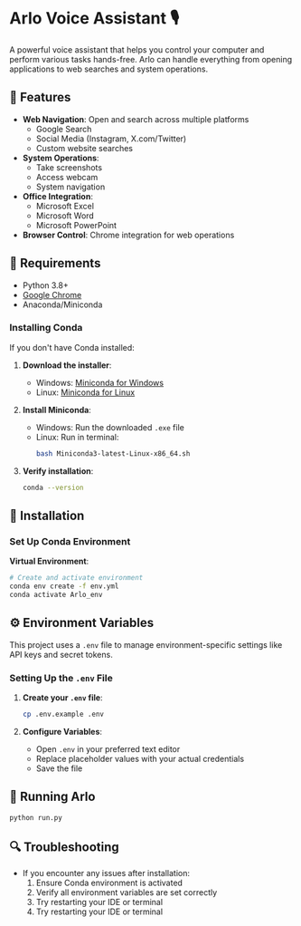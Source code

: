 # Arlo Voice Assistant 🎙️

A powerful voice assistant that helps you control your computer and perform various tasks hands-free. Arlo can handle everything from opening applications to web searches and system operations.

## 🌟 Features

- **Web Navigation**: Open and search across multiple platforms
  - Google Search
  - Social Media (Instagram, X.com/Twitter)
  - Custom website searches
- **System Operations**:
  - Take screenshots
  - Access webcam
  - System navigation
- **Office Integration**:
  - Microsoft Excel
  - Microsoft Word
  - Microsoft PowerPoint
- **Browser Control**: Chrome integration for web operations

## 🔧 Requirements

- Python 3.8+
- [Google Chrome](https://www.google.com/chrome/)
- Anaconda/Miniconda

### Installing Conda

If you don't have Conda installed:

1. **Download the installer**:
   - Windows: [Miniconda for Windows](https://docs.conda.io/en/latest/miniconda.html)
   - Linux: [Miniconda for Linux](https://docs.conda.io/en/latest/miniconda.html)

2. **Install Miniconda**:
   - Windows: Run the downloaded `.exe` file
   - Linux: Run in terminal:
     ```bash
     bash Miniconda3-latest-Linux-x86_64.sh
     ```

3. **Verify installation**:
   ```bash
   conda --version
   ```

## 🚀 Installation

### Set Up Conda Environment

**Virtual Environment**:
```bash
# Create and activate environment
conda env create -f env.yml
conda activate Arlo_env
```
## ⚙️ Environment Variables

This project uses a `.env` file to manage environment-specific settings like API keys and secret tokens.

### Setting Up the `.env` File

1. **Create your `.env` file**:
   ```bash
   cp .env.example .env
   ```

2. **Configure Variables**:
   - Open `.env` in your preferred text editor
   - Replace placeholder values with your actual credentials
   - Save the file

## 🎯 Running Arlo

```bash
python run.py
```

## 🔍 Troubleshooting

- If you encounter any issues after installation:
  1. Ensure Conda environment is activated
  2. Verify all environment variables are set correctly
  3. Try restarting your IDE or terminal
  3. Try restarting your IDE or terminal
